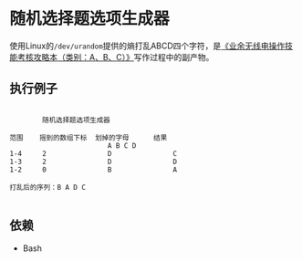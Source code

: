 # 随机选择题选项生成器

使用Linux的`/dev/urandom`提供的熵打乱ABCD四个字符，是[《业余无线电操作技能考核攻略本（类别：A、B、C）》](https://github.com/mike2718/ham)写作过程中的副产物。

## 执行例子

```

        随机选择题选项生成器

范围    摇到的数组下标  划掉的字母      结果
                        A B C D
1-4     2               D               C
1-3     2               D               D
1-2     0               B               A

打乱后的序列：B A D C


```

## 依赖

- Bash

